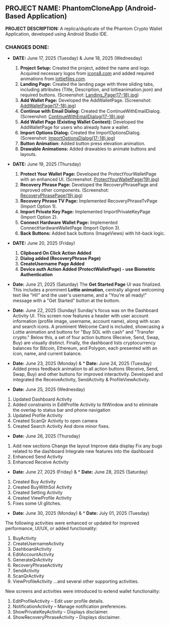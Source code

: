 ## PROJECT NAME: PhantomCloneApp (Android-Based Application)

**PROJECT DESCRIPTION:** A replica/duplicate of the Phantom Crypto Wallet Application, developed using Android Studio IDE.

### CHANGES DONE:

* **DATE:** June 17, 2025 (Tuesday) & June 18, 2025 (Wednesday)
    1.  **Project Setup:** Created the project, added the name and logo. Acquired necessary logos from [icons8.com](http://icons8.com/icons/) and added required animations from [lottiefiles.com](https://lottiefiles.com/).
    2.  **Landing Page:** Created the landing page with three sliding tabs, including attributes (Title, Description, and lottieanimation.json) and required buttons. (Screenshot: [Landing\_Page(17-18).jpg](https://github.com/nakul9096/PhantomCloneApp/blob/master/Screenshots/Landing_Page(17-18).jpg))
    3.  **Add Wallet Page:** Developed the AddWalletPage. (Screenshot: [AddWalletPage(17-18).jpg](https://github.com/nakul9096/PhantomCloneApp/blob/master/Screenshots/AddWalletPage(17-18).jpg))
    4.  **Continue with Email Dialog:** Created the ContinueWithEmailDialog. (Screenshot: [ContinueWithEmailDialog(17-18).jpg](https://github.com/nakul9096/PhantomCloneApp/blob/master/Screenshots/ContinueWithEmailDialog(17-18).jpg))
    5.  **Add Wallet Page (Existing Wallet Context):** Developed the AddWalletPage for users who already have a wallet.
    6.  **Import Options Dialog:** Created the ImportOptionsDialog. (Screenshot: [ImportOptionsDialog(17-18).jpg](https://github.com/nakul9096/PhantomCloneApp/blob/master/Screenshots/ImportOptionsDialog(17-18).jpg))
    7.  **Button Animation:** Added button press elevation animation.
    8.  **Drawable Animations:** Added drawables to animate buttons and layouts.

* **DATE:** June 19, 2025 (Thursday)
    1.  **Protect Your Wallet Page:** Developed the ProtectYourWalletPage with an enhanced UI. (Screenshot: [ProtectYourWalletPage(19).jpg](https://github.com/nakul9096/PhantomCloneApp/blob/master/Screenshots/ProtectYourWalletPage(19).jpg))
    2.  **Recovery Phrase Page:** Developed the RecoveryPhrasePage and improved other components. (Screenshot: [RecoveryPhrasePage(19).jpg](https://github.com/nakul9096/PhantomCloneApp/blob/master/Screenshots/RecoveryPhrasePage(19).jpg))
    3.  **Recovery Phrase TV Page:** Implemented RecoveryPhraseTvPage (Import Option 1).
    4.  **Import Private Key Page:** Implemented ImportPrivateKeyPage (Import Option 2).
    5.  **Connect Hardware Wallet Page:** Implemented ConnectHardwareWalletPage (Import Option 3).
    6.  **Back Buttons:** Added back buttons (ImageViews) with hit-back logic.
 
* **DATE:** June 20, 2025 (Friday)
    1.  **Clipboard On Click Action Added**
    2.  **Dialog added (RecoveryPhrase Page)**
    3.  **CreateUsername Page Added**
    4.  **Device auth Action Added (ProtectWalletPage) - use Biometric Authentication**

* **Date:** June 21, 2025 (Saturday)
The **Get Started Page** UI was finalized. This includes a prominent **Lottie animation**, centrally aligned welcoming text like "Hi!" and the user's username, and a "You're all ready!" message with a "Get Started" button at the bottom.

* **Date:** June 22, 2025 (Sunday)
Sunday's focus was on the Dashboard Activity UI. This screen now features a header with user account information (profile image, username, account name), along with scan and search icons. A prominent Welcome Card is included, showcasing a Lottie animation and buttons for "Buy SOL with cash" and "Transfer crypto." Below this, a set of four action buttons (Receive, Send, Swap, Buy) are visually distinct. Finally, the dashboard lists cryptocurrency balances for Bitcoin, Ethereum, and Polygon, each presented with an icon, name, and current balance.

* **Date:** June 23, 2025 (Monday) & * **Date:** June 24, 2025 (Tuesday)
Added press feedback animation to all action buttons (Receive, Send, Swap, Buy) and other buttons for improved interactivity.
Developed and integrated the ReceiveActivity, SendActivity & ProfileViewActivity.

* **Date:** June 25, 2025 (Wednesday)
1. Updated Dashboard Activity
2. Added constraints in EditProfile Activity to fitWindow and to eliminate the overlap to status bar and phone navigation
3. Updated Profile Activity
4. Created ScanQr Activity to open camera
5. Created Search Activity
And done minor fixes.

* **Date:** June 26, 2025 (Thursday)
1. Add new sections
   Change the layout
   Improve data display
   Fix any bugs related to the dashboard
   Integrate new features into the dashboard
2. Enhanced Send Activity
3. Enhanced Receive Activity

* **Date:** June 27, 2025 (Friday) & * **Date:** June 28, 2025 (Saturday)
1. Created Buy Activity
2. Created BuyWithSol Activity
3. Created Setting Activity
4. Created ViewProfile Activity
5. Fixes some UI glitches.

* **Date:** June 30, 2025 (Monday) & * **Date:** July 01, 2025 (Tuesday)

The following activities were enhanced or updated for improved performance, UI/UX, or added functionality:
1) BuyActivity
2) CreateUsernameActivity
3) DashboardActivity
4) EditAccountActivity
5) GenerateQrActivity
6) RecoveryPhraseActivity
7) SendActivity
8) ScanQrActivity
9) ViewProfileActivity
...and several other supporting activities.

New screens and activities were introduced to extend wallet functionality:

1) EditProfileActivity – Edit user profile details.
2) NotificationActivity – Manage notification preferences.
3) ShowPrivateKeyActivity – Displays disclaimer.
4) ShowRecoveryPhraseActivity – Displays disclaimer.
